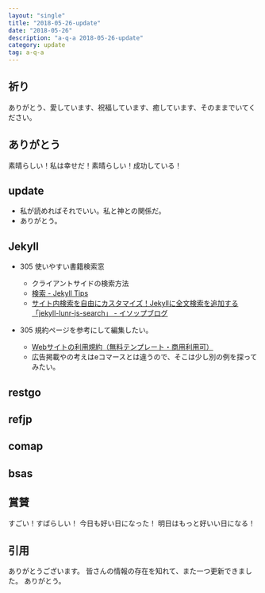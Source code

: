 ```yaml
---
layout: "single"
title: "2018-05-26-update"
date: "2018-05-26"
description: "a-q-a 2018-05-26-update"
category: update
tag: a-q-a
---
```

## 祈り
ありがとう、愛しています、祝福しています、癒しています、そのままでいてください。

## ありがとう
素晴らしい！私は幸せだ！素晴らしい！成功している！

## update
- 私が読めればそれでいい。私と神との関係だ。
- ありがとう。

## Jekyll
- 305 使いやすい書籍検索窓
  - クライアントサイドの検索方法
  - [検索 - Jekyll Tips](https://jekylltips-ja.github.io/tutorials/search/)
  - [サイト内検索を自由にカスタマイズ！Jekyllに全文検索を追加する「jekyll-lunr-js-search」 - イソップブログ](http://blog.yuhiisk.com/archive/2016/01/03/jekyll-full-text-search.html)

- 305 規約ページを参考にして編集したい。
  - [Webサイトの利用規約（無料テンプレート・商用利用可）](http://kiyaku.jp/index.html)
  - 広告掲載やの考えはeコマースとは違うので、そこは少し別の例を探ってみたい。
## restgo
## refjp
## comap
## bsas

## 賞賛
すごい！すばらしい！
今日も好い日になった！
明日はもっと好いい日になる！

## 引用
ありがとうございます。
皆さんの情報の存在を知れて、また一つ更新できました。
ありがとう。
